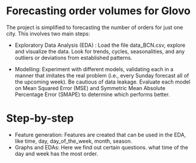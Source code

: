 # Forecasting order volumes for Glovo
The project is simplified to forecasting the number of orders for just one city. This involves two main steps:

* Exploratory Data Analysis (EDA) : Load the file data_BCN.csv, explore and visualize the data. Look for trends, cycles, seasonalities, and any outliers or deviations from established patterns.

* Modelling: Experiment with different models, validating each in a manner that imitates the real problem (i.e., every Sunday forecast all of the upcoming week). Be cautious of data leakage. Evaluate each model on Mean Squared Error (MSE) and Symmetric Mean Absolute Percentage Error (SMAPE) to determine which performs better.

# Step-by-step
* Feature generation: Features are created that can be used in the EDA, like time, day, day_of_the_week, month, season.
* Graphs and EDAs: Here we find out certain questions. what time of the day and week has the most order.
  
